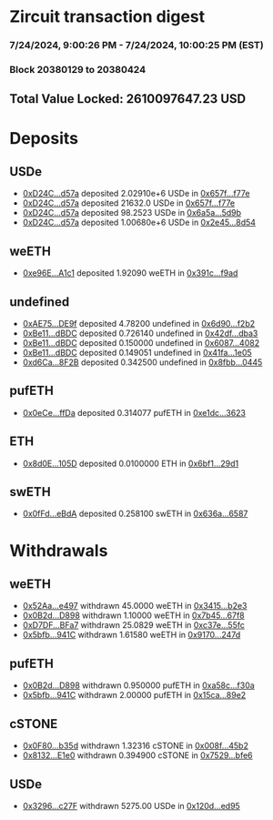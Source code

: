 # Zircuit transaction digest
### 7/24/2024, 9:00:26 PM - 7/24/2024, 10:00:25 PM (EST)
### Block 20380129 to 20380424

## Total Value Locked: 2610097647.23 USD

# Deposits
## USDe
- [0xD24C...d57a](https://etherscan.io/address/0xD24Cfe2d0fa81369ca6291c28ac5426e16B6d57a) deposited 2.02910e+6 USDe in [0x657f...f77e](https://etherscan.io/tx/0xD24Cfe2d0fa81369ca6291c28ac5426e16B6d57a)
- [0xD24C...d57a](https://etherscan.io/address/0xD24Cfe2d0fa81369ca6291c28ac5426e16B6d57a) deposited 21632.0 USDe in [0x657f...f77e](https://etherscan.io/tx/0xD24Cfe2d0fa81369ca6291c28ac5426e16B6d57a)
- [0xD24C...d57a](https://etherscan.io/address/0xD24Cfe2d0fa81369ca6291c28ac5426e16B6d57a) deposited 98.2523 USDe in [0x6a5a...5d9b](https://etherscan.io/tx/0xD24Cfe2d0fa81369ca6291c28ac5426e16B6d57a)
- [0xD24C...d57a](https://etherscan.io/address/0xD24Cfe2d0fa81369ca6291c28ac5426e16B6d57a) deposited 1.00680e+6 USDe in [0x2e45...8d54](https://etherscan.io/tx/0xD24Cfe2d0fa81369ca6291c28ac5426e16B6d57a)
## weETH
- [0xe96E...A1c1](https://etherscan.io/address/0xe96E80095dC2B1B1b956a5109Cc540D74a20A1c1) deposited 1.92090 weETH in [0x391c...f9ad](https://etherscan.io/tx/0xe96E80095dC2B1B1b956a5109Cc540D74a20A1c1)
## undefined
- [0xAE75...DE9f](https://etherscan.io/address/0xAE7519Fc3Ca24195AA6DBb3aF77aEa2d98AfDE9f) deposited 4.78200 undefined in [0x6d90...f2b2](https://etherscan.io/tx/0xAE7519Fc3Ca24195AA6DBb3aF77aEa2d98AfDE9f)
- [0xBe11...dBDC](https://etherscan.io/address/0xBe11D5327B80A0C4DC78713A54a4363583f3dBDC) deposited 0.726140 undefined in [0x42df...dba3](https://etherscan.io/tx/0xBe11D5327B80A0C4DC78713A54a4363583f3dBDC)
- [0xBe11...dBDC](https://etherscan.io/address/0xBe11D5327B80A0C4DC78713A54a4363583f3dBDC) deposited 0.150000 undefined in [0x6087...4082](https://etherscan.io/tx/0xBe11D5327B80A0C4DC78713A54a4363583f3dBDC)
- [0xBe11...dBDC](https://etherscan.io/address/0xBe11D5327B80A0C4DC78713A54a4363583f3dBDC) deposited 0.149051 undefined in [0x41fa...1e05](https://etherscan.io/tx/0xBe11D5327B80A0C4DC78713A54a4363583f3dBDC)
- [0xd6Ca...8F2B](https://etherscan.io/address/0xd6CaB39d11165Da518879ae766228302c2138F2B) deposited 0.342500 undefined in [0x8fbb...0445](https://etherscan.io/tx/0xd6CaB39d11165Da518879ae766228302c2138F2B)
## pufETH
- [0x0eCe...ffDa](https://etherscan.io/address/0x0eCe0314A21BE9AB6227C393E1ccec0317e9ffDa) deposited 0.314077 pufETH in [0xe1dc...3623](https://etherscan.io/tx/0x0eCe0314A21BE9AB6227C393E1ccec0317e9ffDa)
## ETH
- [0x8d0E...105D](https://etherscan.io/address/0x8d0EeB6b0Ff0b5f1565Ced1961c534358e39105D) deposited 0.0100000 ETH in [0x6bf1...29d1](https://etherscan.io/tx/0x8d0EeB6b0Ff0b5f1565Ced1961c534358e39105D)
## swETH
- [0x0fFd...eBdA](https://etherscan.io/address/0x0fFdB2f70180e9e0AbeBd5B502C30b372BA2eBdA) deposited 0.258100 swETH in [0x636a...6587](https://etherscan.io/tx/0x0fFdB2f70180e9e0AbeBd5B502C30b372BA2eBdA)
# Withdrawals
## weETH
- [0x52Aa...e497](https://etherscan.io/address/0x52Aa899454998Be5b000Ad077a46Bbe360F4e497) withdrawn 45.0000 weETH in [0x3415...b2e3](https://etherscan.io/tx/0x52Aa899454998Be5b000Ad077a46Bbe360F4e497)
- [0x0B2d...D898](https://etherscan.io/address/0x0B2d2c3e2c89B969287482E645144B05f038D898) withdrawn 1.10000 weETH in [0x7b45...67f8](https://etherscan.io/tx/0x0B2d2c3e2c89B969287482E645144B05f038D898)
- [0xD7DF...BFa7](https://etherscan.io/address/0xD7DF7E085214743530afF339aFC420c7c720BFa7) withdrawn 25.0829 weETH in [0xc37e...55fc](https://etherscan.io/tx/0xD7DF7E085214743530afF339aFC420c7c720BFa7)
- [0x5bfb...941C](https://etherscan.io/address/0x5bfb28E7651c73f47Dadfce942D513b83444941C) withdrawn 1.61580 weETH in [0x9170...247d](https://etherscan.io/tx/0x5bfb28E7651c73f47Dadfce942D513b83444941C)
## pufETH
- [0x0B2d...D898](https://etherscan.io/address/0x0B2d2c3e2c89B969287482E645144B05f038D898) withdrawn 0.950000 pufETH in [0xa58c...f30a](https://etherscan.io/tx/0x0B2d2c3e2c89B969287482E645144B05f038D898)
- [0x5bfb...941C](https://etherscan.io/address/0x5bfb28E7651c73f47Dadfce942D513b83444941C) withdrawn 2.00000 pufETH in [0x15ca...89e2](https://etherscan.io/tx/0x5bfb28E7651c73f47Dadfce942D513b83444941C)
## cSTONE
- [0x0F80...b35d](https://etherscan.io/address/0x0F80C8EF6515d86481190E2854dC0142b5CBb35d) withdrawn 1.32316 cSTONE in [0x008f...45b2](https://etherscan.io/tx/0x0F80C8EF6515d86481190E2854dC0142b5CBb35d)
- [0x8132...E1e0](https://etherscan.io/address/0x8132dA49095171B00Fb6C06bFE8647717A3aE1e0) withdrawn 0.394900 cSTONE in [0x7529...bfe6](https://etherscan.io/tx/0x8132dA49095171B00Fb6C06bFE8647717A3aE1e0)
## USDe
- [0x3296...c27F](https://etherscan.io/address/0x3296B13B1eE66D953d4449BD81581a4612ECc27F) withdrawn 5275.00 USDe in [0x120d...ed95](https://etherscan.io/tx/0x3296B13B1eE66D953d4449BD81581a4612ECc27F)
